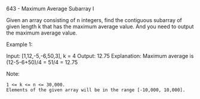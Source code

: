 643 - Maximum Average Subarray I

Given an array consisting of n integers, find the contiguous subarray of given length k that has the maximum average value. And you need to output the maximum average value.

Example 1:

Input: [1,12,-5,-6,50,3], k = 4
Output: 12.75
Explanation: Maximum average is (12-5-6+50)/4 = 51/4 = 12.75 

Note:

    1 <= k <= n <= 30,000.
    Elements of the given array will be in the range [-10,000, 10,000].
